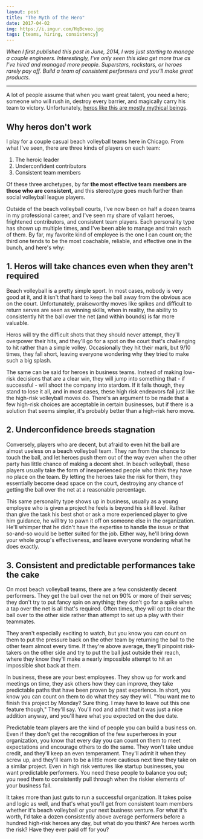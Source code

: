 ```yaml
---
layout: post
title: "The Myth of the Hero"
date: 2017-04-02
img: https://i.imgur.com/HqBcveo.jpg
tags: [teams, hiring, consistency]
---
```

*When I first published this post in June, 2014, I was just starting to manage a couple engineers. Interestingly, I've only seen this idea get more true as I've hired and managed more people. Superstars, rockstars, or heroes rarely pay off. Build a team of consistent performers and you'll make great products.*

-----

A lot of people assume that when you want great talent, you need a hero; someone who will rush in, destroy every barrier, and magically carry his team to victory. Unfortunately, [heros like this are mostly mythical beings](http://youtu.be/OBwS66EBUcY).

## Why heros don't work

I play for a couple casual beach volleyball teams here in Chicago. From what I've seen, there are three kinds of players on each team:

1.  The heroic leader
2.  Underconfident contributors
3.  Consistent team members

Of these three archetypes, by far **the most effective team members are those who are consistent,** and this stereotype goes much further than social volleyball league players.

Outside of the beach volleyball courts, I've now been on half a dozen teams in my professional career, and I've seen my share of valiant heroes, frightened contributors, and consistent team players. Each personality type has shown up multiple times, and I've been able to manage and train each of them. By far, my favorite kind of employee is the one I can count on; the third one tends to be the most coachable, reliable, and effective one in the bunch, and here's why:

## 1. Heros will take chances even when they aren't required
Beach volleyball is a pretty simple sport. In most cases, nobody is very good at it, and it isn't that hard to keep the ball away from the obvious ace on the court. Unfortunately, praiseworthy moves like spikes and difficult to return serves are seen as winning skills, when in reality, the ability to consistently hit the ball over the net (and within bounds) is far more valuable.

Heros will try the difficult shots that they should never attempt, they'll overpower their hits, and they'll go for a spot on the court that's challenging to hit rather than a simple volley. Occasionally they hit their mark, but 9/10 times, they fall short, leaving everyone wondering why they tried to make such a big splash.

The same can be said for heroes in business teams. Instead of making low-risk decisions that are a clear win, they will jump into something that - if successful - will shoot the company into stardom. If it fails though, they stand to lose it all, and in most cases, these high risk endeavors fail just like the high-risk volleyball moves do. There's an argument to be made that a few high-risk choices are acceptable in certain businesses, but if there is a solution that seems simpler, it's probably better than a high-risk hero move.

## 2. Underconfidence breeds stagnation
Conversely, players who are decent, but afraid to even hit the ball are almost useless on a beach volleyball team. They run from the chance to touch the ball, and let heroes push them out of the way even when the other party has little chance of making a decent shot. In beach volleyball, these players usually take the form of inexperienced people who think they have no place on the team. By letting the heroes take the risk for them, they essentially become dead space on the court, destroying any chance of getting the ball over the net at a reasonable percentage.

This same personality type shows up in business, usually as a young employee who is given a project he feels is beyond his skill level. Rather than give the task his best shot or ask a more experienced player to give him guidance, he will try to pawn it off on someone else in the organization. He'll whimper that he didn't have the expertise to handle the issue or that so-and-so would be better suited for the job. Either way, he'll bring down your whole group's effectiveness, and leave everyone wondering what he does exactly.

## 3. Consistent and predictable performances take the cake
On most beach volleyball teams, there are a few consistently decent performers. They get the ball over the net on 90% or more of their serves; they don't try to put fancy spin on anything; they don't go for a spike when a tap over the net is all that's required. Often times, they will opt to clear the ball over to the other side rather than attempt to set up a play with their teammates.

They aren't especially exciting to watch, but you know you can count on them to put the pressure back on the other team by returning the ball to the other team almost every time. If they're above average, they'll pinpoint risk-takers on the other side and try to put the ball just outside their reach, where they know they'll make a nearly impossible attempt to hit an impossible shot back at them.

In business, these are your best employees. They show up for work and meetings on time, they ask others how they can improve, they take predictable paths that have been proven by past experience. In short, you know you can count on them to do what they say they will. "You want me to finish this project by Monday? Sure thing. I may have to leave out this one feature though," They'll say. You'll nod and admit that it was just a nice addition anyway, and you'll have what you expected on the due date.

Predictable team players are the kind of people you can build a business on. Even if they don't get the recognition of the few superheroes in your organization, you know that every day you can count on them to meet expectations and encourage others to do the same. They won't take undue credit, and they'll keep an even temperament. They'll admit it when they screw up, and they'll learn to be a little more cautious next time they take on a similar project. Even in high risk ventures like startup businesses, you want predictable performers. You need these people to balance you out; you need them to consistently pull through when the riskier elements of your business fail.

It takes more than just guts to run a successful organization. It takes poise and logic as well, and that's what you'll get from consistent team members whether it's beach volleyball or your next business venture. For what it's worth, I'd take a dozen consistently above average performers before a hundred high-risk heroes any day, but what do you think? Are heroes worth the risk? Have they ever paid off for you?
